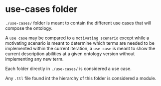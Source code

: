 # use-cases folder

`./use-cases/` folder is meant to contain the different use cases that will compose the ontology.

A `use case` may be compared to a `motivating scenario` except while a motivating scenario is meant to determine which terms are needed to be implemented within the current iteration, a `use case` is meant to show the current description abilities at a given ontology version without implementing any new term. 

Each folder directly in `./use-cases/` is considered a use case.

Any `.ttl` file found int the hierarchy of this folder is considered a module.